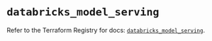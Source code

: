 # `databricks_model_serving`

Refer to the Terraform Registry for docs: [`databricks_model_serving`](https://registry.terraform.io/providers/databricks/databricks/1.53.0/docs/resources/model_serving).
